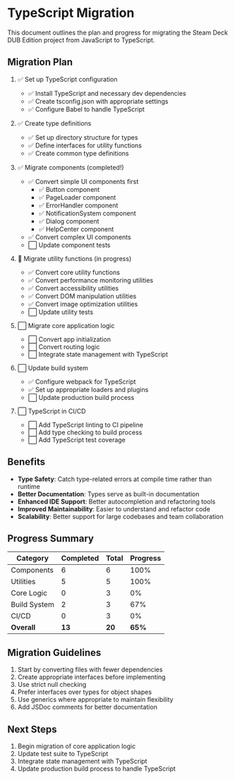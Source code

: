 # TypeScript Migration

This document outlines the plan and progress for migrating the Steam Deck DUB Edition project from JavaScript to TypeScript.

## Migration Plan

1. ✅ Set up TypeScript configuration
   - ✅ Install TypeScript and necessary dev dependencies
   - ✅ Create tsconfig.json with appropriate settings
   - ✅ Configure Babel to handle TypeScript

2. ✅ Create type definitions
   - ✅ Set up directory structure for types
   - ✅ Define interfaces for utility functions
   - ✅ Create common type definitions

3. ✅ Migrate components (completed!)
   - ✅ Convert simple UI components first
     - ✅ Button component
     - ✅ PageLoader component
     - ✅ ErrorHandler component
     - ✅ NotificationSystem component
     - ✅ Dialog component
     - ✅ HelpCenter component
   - ✅ Convert complex UI components
   - ⬜ Update component tests

4. 🔄 Migrate utility functions (in progress)
   - ✅ Convert core utility functions
   - ✅ Convert performance monitoring utilities
   - ✅ Convert accessibility utilities
   - ✅ Convert DOM manipulation utilities
   - ✅ Convert image optimization utilities
   - ⬜ Update utility tests

5. ⬜ Migrate core application logic
   - ⬜ Convert app initialization
   - ⬜ Convert routing logic
   - ⬜ Integrate state management with TypeScript

6. ⬜ Update build system
   - ✅ Configure webpack for TypeScript
   - ✅ Set up appropriate loaders and plugins
   - ⬜ Update production build process

7. ⬜ TypeScript in CI/CD
   - ⬜ Add TypeScript linting to CI pipeline
   - ⬜ Add type checking to build process
   - ⬜ Add TypeScript test coverage

## Benefits

- **Type Safety**: Catch type-related errors at compile time rather than runtime
- **Better Documentation**: Types serve as built-in documentation
- **Enhanced IDE Support**: Better autocompletion and refactoring tools
- **Improved Maintainability**: Easier to understand and refactor code
- **Scalability**: Better support for large codebases and team collaboration

## Progress Summary

| Category | Completed | Total | Progress |
|----------|-----------|-------|----------|
| Components | 6 | 6 | 100% |
| Utilities | 5 | 5 | 100% |
| Core Logic | 0 | 3 | 0% |
| Build System | 2 | 3 | 67% |
| CI/CD | 0 | 3 | 0% |
| **Overall** | **13** | **20** | **65%** |

## Migration Guidelines

1. Start by converting files with fewer dependencies
2. Create appropriate interfaces before implementing
3. Use strict null checking
4. Prefer interfaces over types for object shapes
5. Use generics where appropriate to maintain flexibility
6. Add JSDoc comments for better documentation

## Next Steps

1. Begin migration of core application logic
2. Update test suite to TypeScript
3. Integrate state management with TypeScript
4. Update production build process to handle TypeScript 